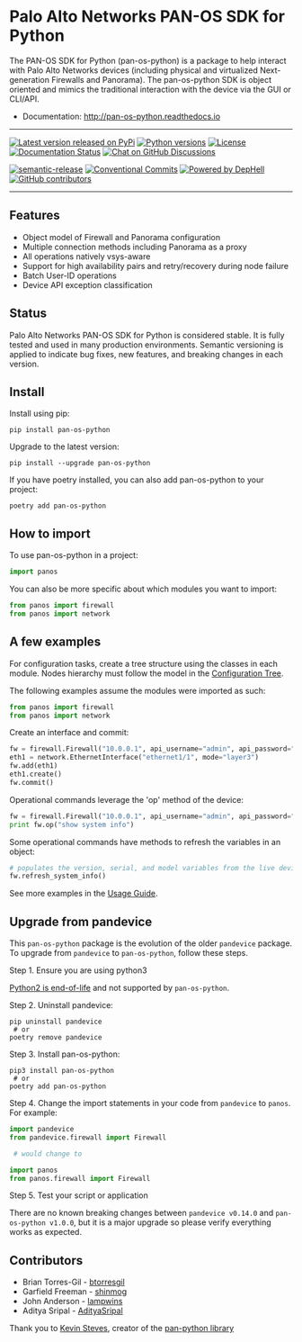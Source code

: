 Palo Alto Networks PAN-OS SDK for Python
========================================

The PAN-OS SDK for Python (pan-os-python) is a package to help interact with
Palo Alto Networks devices (including physical and virtualized Next-generation
Firewalls and Panorama).  The pan-os-python SDK is object oriented and mimics
the traditional interaction with the device via the GUI or CLI/API.

* Documentation: http://pan-os-python.readthedocs.io

-----

[![Latest version released on PyPi](https://img.shields.io/pypi/v/pan-os-python.svg)](https://pypi.python.org/pypi/pan-os-python)
[![Python versions](https://img.shields.io/badge/python-3.5%20%7C%203.6%20%7C%203.7%20%7C%203.8-blueviolet)](https://pypi.python.org/pypi/pan-os-python)
[![License](https://img.shields.io/pypi/l/pan-os-python)](https://github.com/PaloAltoNetworks/pan-os-python/blob/develop/LICENSE)
[![Documentation Status](https://img.shields.io/badge/docs-latest-brightgreen.svg)](http://pan-os-python.readthedocs.io/en/latest/?badge=latest)
[![Chat on GitHub Discussions](https://img.shields.io/badge/chat%20on-GitHub%20Discussions-brightgreen)](https://github.com/PaloAltoNetworks/pan-os-python/discussions)

[![semantic-release](https://img.shields.io/badge/%20%20%F0%9F%93%A6%F0%9F%9A%80-semantic--release-e10079.svg)](https://github.com/semantic-release/semantic-release)
[![Conventional Commits](https://img.shields.io/badge/Conventional%20Commits-1.0.0-yellow.svg)](https://conventionalcommits.org/)
[![Powered by DepHell](https://img.shields.io/badge/Powered%20by-DepHell-red)](https://github.com/dephell/dephell)
[![GitHub contributors](https://img.shields.io/github/contributors/PaloAltoNetworks/pan-os-python)](https://github.com/PaloAltoNetworks/pan-os-python/graphs/contributors/)

-----

Features
--------

- Object model of Firewall and Panorama configuration
- Multiple connection methods including Panorama as a proxy
- All operations natively vsys-aware
- Support for high availability pairs and retry/recovery during node failure
- Batch User-ID operations
- Device API exception classification

Status
------

Palo Alto Networks PAN-OS SDK for Python is considered stable. It is fully tested
and used in many production environments. Semantic versioning is applied to indicate
bug fixes, new features, and breaking changes in each version.

Install
-------

Install using pip:

```shell
pip install pan-os-python
```

Upgrade to the latest version:

```shell
pip install --upgrade pan-os-python
```

If you have poetry installed, you can also add pan-os-python to your project:
 
```shell
poetry add pan-os-python
```

How to import
-------------

To use pan-os-python in a project:

```python
import panos
```

You can also be more specific about which modules you want to import:

```python
from panos import firewall
from panos import network
```


A few examples
--------------

For configuration tasks, create a tree structure using the classes in
each module. Nodes hierarchy must follow the model in the
[Configuration Tree](http://pan-os-python.readthedocs.io/en/latest/configtree.html).

The following examples assume the modules were imported as such:

```python
from panos import firewall
from panos import network
```

Create an interface and commit:

```python
fw = firewall.Firewall("10.0.0.1", api_username="admin", api_password="admin")
eth1 = network.EthernetInterface("ethernet1/1", mode="layer3")
fw.add(eth1)
eth1.create()
fw.commit()
```

Operational commands leverage the 'op' method of the device:

```python
fw = firewall.Firewall("10.0.0.1", api_username="admin", api_password="admin")
print fw.op("show system info")
```

Some operational commands have methods to refresh the variables in an object:

```python
# populates the version, serial, and model variables from the live device
fw.refresh_system_info()
```

See more examples in the [Usage Guide](http://pan-os-python.readthedocs.io/en/latest/usage.html).

Upgrade from pandevice
----------------------

This `pan-os-python` package is the evolution of the older `pandevice` package. To
upgrade from `pandevice` to `pan-os-python`, follow these steps.

Step 1. Ensure you are using python3

   [Python2 is end-of-life](https://www.python.org/doc/sunset-python-2/) and not
   supported by `pan-os-python`.

Step 2. Uninstall pandevice:

```shell
pip uninstall pandevice
 # or
poetry remove pandevice
```

Step 3. Install pan-os-python:

```shell
pip3 install pan-os-python
 # or
poetry add pan-os-python
```

Step 4. Change the import statements in your code from `pandevice` to `panos`. For example:

```python
import pandevice
from pandevice.firewall import Firewall

 # would change to

import panos
from panos.firewall import Firewall
```

Step 5. Test your script or application

   There are no known breaking changes
   between `pandevice v0.14.0` and `pan-os-python v1.0.0`, but it is a major
   upgrade so please verify everything works as expected.

Contributors
------------

- Brian Torres-Gil - [btorresgil](https://github.com/btorresgil)
- Garfield Freeman - [shinmog](https://github.com/shinmog)
- John Anderson - [lampwins](https://github.com/lampwins)
- Aditya Sripal - [AdityaSripal](https://github.com/AdityaSripal)

Thank you to [Kevin Steves](https://github.com/kevinsteves), creator of the [pan-python library](https://github.com/kevinsteves/pan-python)
